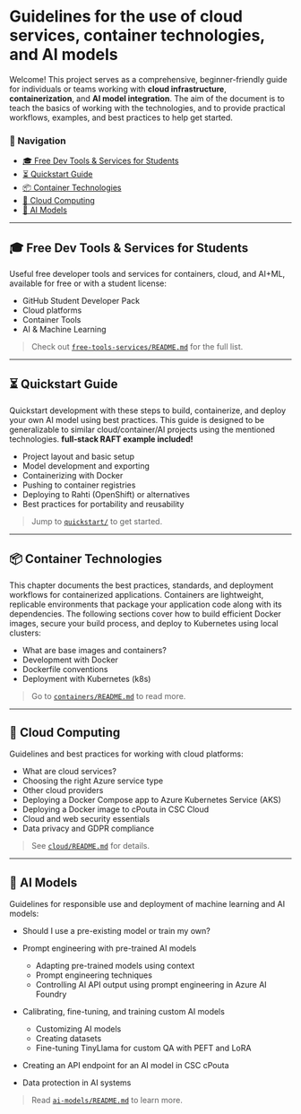 # Guidelines for the use of cloud services, container technologies, and AI models

Welcome! This project serves as a comprehensive, beginner-friendly guide for individuals or teams working with **cloud infrastructure**, **containerization**, and **AI model integration**. The aim of the document is to teach the basics of working with the technologies, and to provide practical workflows, examples, and best practices to help get started.

### 📁 Navigation
- [🎓 Free Dev Tools & Services for Students](#-free-dev-tools--services-for-students)
- [⏳ Quickstart Guide](#-quickstart-guide)
- [📦 Container Technologies](#-container-technologies)
- [📡 Cloud Computing](#-cloud-computing)
- [🤖 AI Models](#-ai-models)

---

## 🎓 Free Dev Tools & Services for Students

Useful free developer tools and services for containers, cloud, and AI+ML, available for free or with a student license:

- GitHub Student Developer Pack
- Cloud platforms
- Container Tools
- AI & Machine Learning

> Check out [`free-tools-services/README.md`](free-tools-services/README.md) for the full list.

---

## ⏳ Quickstart Guide

Quickstart development with these steps to build, containerize, and deploy your own AI model using best practices. This guide is designed to be generalizable to similar cloud/container/AI projects using the mentioned technologies. **full-stack RAFT example included!**

- Project layout and basic setup
- Model development and exporting
- Containerizing with Docker
- Pushing to container registries
- Deploying to Rahti (OpenShift) or alternatives
- Best practices for portability and reusability

> Jump to [`quickstart/`](quickstart/) to get started.

---

## 📦 Container Technologies

This chapter documents the best practices, standards, and deployment workflows for containerized applications. Containers are lightweight, replicable environments that package your application code along with its dependencies. The following sections cover how to build efficient Docker images, secure your build process, and deploy to Kubernetes using local clusters:

- What are base images and containers?
- Development with Docker
- Dockerfile conventions
- Deployment with Kubernetes (k8s)

> Go to [`containers/README.md`](containers/README.md) to read more.

---

## 📡 Cloud Computing

Guidelines and best practices for working with cloud platforms:

- What are cloud services?
- Choosing the right Azure service type
- Other cloud providers
- Deploying a Docker Compose app to Azure Kubernetes Service (AKS)
- Deploying a Docker image to cPouta in CSC Cloud
- Cloud and web security essentials
- Data privacy and GDPR compliance

> See [`cloud/README.md`](cloud/README.md) for details.

---

## 🤖 AI Models

Guidelines for responsible use and deployment of machine learning and AI models:

- Should I use a pre-existing model or train my own?

- Prompt engineering with pre-trained AI models

    - Adapting pre-trained models using context
    - Prompt engineering techniques
    - Controlling AI API output using prompt engineering in Azure AI Foundry
    
- Calibrating, fine-tuning, and training custom AI models

    - Customizing AI models
    - Creating datasets
    - Fine-tuning TinyLlama for custom QA with PEFT and LoRA

- Creating an API endpoint for an AI model in CSC cPouta
- Data protection in AI systems

> Read [`ai-models/README.md`](ai-models/README.md) to learn more.